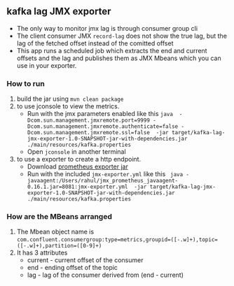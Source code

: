 ## kafka lag JMX exporter
* The only way to monitor jmx lag is through consumer group cli
* The client consumer JMX `record-lag` does not show the true lag, but the lag of the fetched offset instead of the comitted offset
* This app runs a scheduled job which extracts the end and current offsets and the lag and publishes them as JMX Mbeans which you can use in your exporter.

### How to run
1. build the jar using `mvn clean package`
2. to use jconsole to view the metrics.
   * Run with the jmx parameters enabled like this `java  -Dcom.sun.management.jmxremote.port=9999 -Dcom.sun.management.jmxremote.authenticate=false -Dcom.sun.management.jmxremote.ssl=false  -jar target/kafka-lag-jmx-exporter-1.0-SNAPSHOT-jar-with-dependencies.jar ./main/resources/kafka.properties`
   * Open `jconsole` in another terminal
3. to use a exporter to create a http endpoint. 
   * Download [prometheus exporter jar](https://mvnrepository.com/artifact/io.prometheus.jmx/jmx_prometheus_javaagent)
   * Run with the included `jmx-exporter.yml` like this ` java -javaagent:/Users/rahul/jmx_prometheus_javaagent-0.16.1.jar=8081:jmx-exporter.yml  -jar target/kafka-lag-jmx-exporter-1.0-SNAPSHOT-jar-with-dependencies.jar ./main/resources/kafka.properties`
    

### How are the MBeans arranged 
1. The Mbean object name is `com.confluent.consumergroup:type=metrics,groupid=([-.w]+),topic=([-.w]+),partition=([0-9]+)`
2. It has 3 attributes 
   * current - current offset of the consumer 
   * end - ending offset of the topic 
   * lag - lag of the consumer derived from (end - current) 